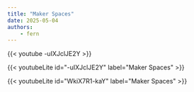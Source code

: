 ```yaml
---
title: "Maker Spaces"
date: 2025-05-04
authors:
    - fern
---
```


{{< youtube -uIXJclJE2Y >}}

{{< youtubeLite id="-uIXJclJE2Y" label="Maker Spaces" >}}


{{< youtubeLite id="WkiX7R1-kaY" label="Maker Spaces" >}}
